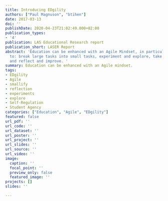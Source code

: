 ```yaml
---
title: Introducing EDgility
authors: ["Paul Magnuson", "btihen"]
date: 2017-03-13
doi: ''
publishDate: 2020-04-23T21:02:49.000+02:00
publication_types:
- '4'
publication: LAS Educational Research report
publication_short: LASER Report
abstract: 'Education can be enhanced with an Agile Mindset, in particular, the willingness
  to: break large tasks into small tasks, experiment and explore, take small risks,
  and reflect and improve. '
summary: Education can be enhanced with an Agile mindset.
tags:
- EDgility
- Agile
- smallify
- reflection
- experiments
- explore
- Self-Regulation
- Student Agency
categories: ["Education", "Agile", "EDgility"]
featured: false
url_pdf: ''
url_code: ''
url_dataset: ''
url_poster: ''
url_project: ''
url_slides: ''
url_source: ''
url_video: ''
image:
  caption: ''
  focal_point: ''
  preview_only: false
  featured_image: ''
projects: []
slides: ''

---
```

